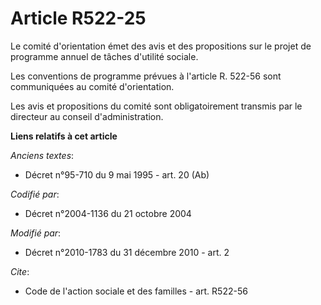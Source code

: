 # Article R522-25

Le comité d'orientation émet des avis et des propositions sur le projet de programme annuel de tâches d'utilité sociale.

Les conventions de programme prévues à l'article R. 522-56 sont communiquées au comité d'orientation.

Les avis et propositions du comité sont obligatoirement transmis par le directeur au conseil d'administration.

**Liens relatifs à cet article**

_Anciens textes_:

  - Décret n°95-710 du 9 mai 1995 - art. 20 (Ab)

_Codifié par_:

  - Décret n°2004-1136 du 21 octobre 2004

_Modifié par_:

  - Décret n°2010-1783 du 31 décembre 2010 - art. 2

_Cite_:

  - Code de l'action sociale et des familles - art. R522-56
